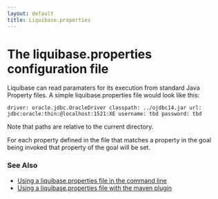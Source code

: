 ```yaml
---
layout: default
title: Liquibase.properties
---
```


# The liquibase.properties configuration file #

Liquibase can read paramaters for its execution from standard Java Property files. A simple liquibase.properties file would look like this:

``
driver: oracle.jdbc.OracleDriver
classpath: ../ojdbc14.jar
url: jdbc:oracle:thin:@localhost:1521:XE
username: tbd
password: tbd
``

Note that paths are relative to the current directory.

For each property defined in the file that matches a property in the goal being invoked that property of the goal will be set.

### See Also ###
   * [Using a liquibase.properties file in the command  line](command_line#using_a_liquibase.properties_file)
   * [Using a liquibase.properties file with the maven plugin](maven#using_configuration_property_files)